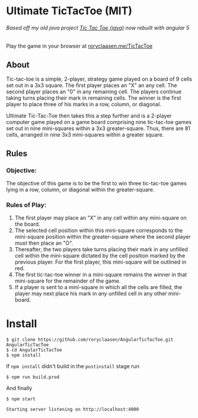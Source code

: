 # Ultimate TicTacToe (MIT)

###### Based off my old java project [Tic Tac Toe (java)](https://github.com/roryclaasen/TicTacToe) now rebuilt with angular 5

Play the game in your browser at [roryclaasen.me/TicTacToe](http://roryclaasen.me/TicTacToe)

## About

Tic-tac-toe is a simple, 2-player, strategy game played on a board of 9 cells set out in a 3x3 square. 
The first player
places an "X" an any cell. 
The second player places an "0" in any remaining cell. The players continue taking turns placing their mark in remaining cells. 
The winner is the first player to place three of his marks in a row, column, or diagonal.

Ultimate Tic-Tac-Toe then takes this a step further and is a 2-player computer game played on a game board comprising nine tic-tac-toe games set out in nine mini-squares within a 3x3 greater-square. 
Thus, there are 81 cells, arranged in nine 3x3 mini-squares within a greater square.

## Rules

### Objective:

The objective of this game is to be the first to win three tic-tac-toe games lying in a row, column, or diagonal within the greater-square.

### Rules of Play:

1.  The first player may place an "X" in any cell within any mini-square on the board.  
2.  The selected cell position within this mini-square corresponds to the mini-square position within the greater-square where the second player must then place an "O".
3.  Thereafter, the two players take turns placing their mark in any unfilled cell within the mini-square dictated by the cell position marked by the previous player.  For the first player, this mini-square will be outlined in red.
4.  The first tic-tac-toe winner in a mini-square remains the winner in that mini-square for the remainder of the game.
5.  If a player is sent to a mini-square in which all the cells are filled, the player may next place his mark in any unfilled cell in any other mini-board.

# Install

```
$ git clone https://github.com/roryclaasen/AngularTicTacToe.git AngularTicTacToe
$ cd AngularTicTacToe
$ npm install
```

If `npm install` didn't build in the `postinstall` stage run

```
$ npm run build.prod
```

And finally

```
$ npm start

Starting server listening on http://localhost:4000
```
